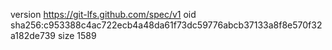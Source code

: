 version https://git-lfs.github.com/spec/v1
oid sha256:c953388c4ac722ecb4a48da61f73dc59776abcb37133a8f8e570f32a182de739
size 1589
